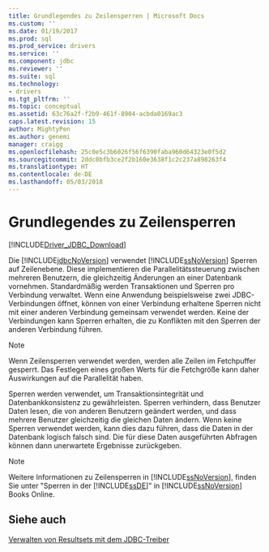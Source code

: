 ```yaml
---
title: Grundlegendes zu Zeilensperren | Microsoft Docs
ms.custom: ''
ms.date: 01/19/2017
ms.prod: sql
ms.prod_service: drivers
ms.service: ''
ms.component: jdbc
ms.reviewer: ''
ms.suite: sql
ms.technology:
- drivers
ms.tgt_pltfrm: ''
ms.topic: conceptual
ms.assetid: 63c76a2f-f2b9-461f-8904-acbda0169ac3
caps.latest.revision: 15
author: MightyPen
ms.author: genemi
manager: craigg
ms.openlocfilehash: 25c0e5c3b6026f56f6390faba960d64323e0f5d2
ms.sourcegitcommit: 2ddc0bfb3ce2f2b160e3638f1c2c237a898263f4
ms.translationtype: HT
ms.contentlocale: de-DE
ms.lasthandoff: 05/03/2018
---
```

# <a name="understanding-row-locking"></a>Grundlegendes zu Zeilensperren
[!INCLUDE[Driver_JDBC_Download](../../includes/driver_jdbc_download.md)]

  Die [!INCLUDE[jdbcNoVersion](../../includes/jdbcnoversion_md.md)] verwendet [!INCLUDE[ssNoVersion](../../includes/ssnoversion_md.md)] Sperren auf Zeilenebene. Diese implementieren die Parallelitätssteuerung zwischen mehreren Benutzern, die gleichzeitig Änderungen an einer Datenbank vornehmen. Standardmäßig werden Transaktionen und Sperren pro Verbindung verwaltet. Wenn eine Anwendung beispielsweise zwei JDBC-Verbindungen öffnet, können von einer Verbindung erhaltene Sperren nicht mit einer anderen Verbindung gemeinsam verwendet werden. Keine der Verbindungen kann Sperren erhalten, die zu Konflikten mit den Sperren der anderen Verbindung führen.  
  
> [!NOTE]  
>  Wenn Zeilensperren verwendet werden, werden alle Zeilen im Fetchpuffer gesperrt. Das Festlegen eines großen Werts für die Fetchgröße kann daher Auswirkungen auf die Parallelität haben.  
  
 Sperren werden verwendet, um Transaktionsintegrität und Datenbankkonsistenz zu gewährleisten. Sperren verhindern, dass Benutzer Daten lesen, die von anderen Benutzern geändert werden, und dass mehrere Benutzer gleichzeitig die gleichen Daten ändern. Wenn keine Sperren verwendet werden, kann dies dazu führen, dass die Daten in der Datenbank logisch falsch sind. Die für diese Daten ausgeführten Abfragen können dann unerwartete Ergebnisse zurückgeben.  
  
> [!NOTE]  
>  Weitere Informationen zu Zeilensperren in [!INCLUDE[ssNoVersion](../../includes/ssnoversion_md.md)], finden Sie unter "Sperren in der [!INCLUDE[ssDE](../../includes/ssde_md.md)]" in [!INCLUDE[ssNoVersion](../../includes/ssnoversion_md.md)] Books Online.  
  
## <a name="see-also"></a>Siehe auch  
 [Verwalten von Resultsets mit dem JDBC-Treiber](../../connect/jdbc/managing-result-sets-with-the-jdbc-driver.md)  
  
  
